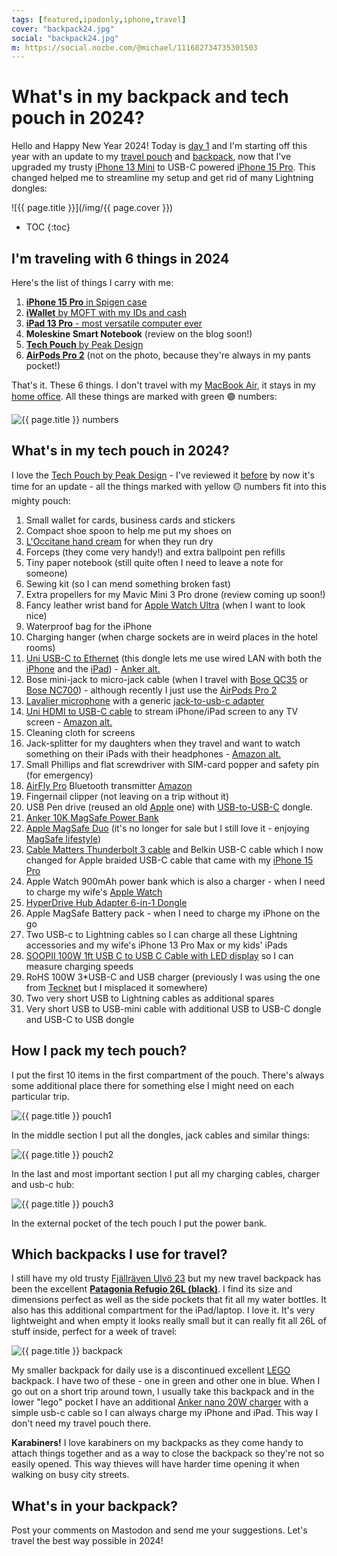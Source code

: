 ```yaml
---
tags: [featured,ipadonly,iphone,travel]
cover: "backpack24.jpg"
social: "backpack24.jpg"
m: https://social.nozbe.com/@michael/111682734735301503
---
```


# What's in my backpack and tech pouch in 2024?

Hello and Happy New Year 2024! Today is [day 1](/day1) and I'm starting off this year with an update to my [travel pouch](/pouch) and [backpack](/backpack), now that I've upgraded my trusty [iPhone 13 Mini](/mini13) to USB-C powered [iPhone 15 Pro](/iphone15). This changed helped me to streamline my setup and get rid of many Lightning dongles:

<!--More-->

![{{ page.title }}](/img/{{ page.cover }})

* TOC
{:toc}

## I'm traveling with 6 things in 2024

Here's the list of things I carry with me:

1. [**iPhone 15 Pro** in Spigen case](/iphone15)
2. [**iWallet** by MOFT with my IDs and cash](/iwallet)
3. [**iPad 13 Pro** - most versatile computer ever](/ipadv)
4. **Moleskine Smart Notebook** (review on the blog soon!)
5. [**Tech Pouch** by Peak Design](/pouch)
6. [**AirPods Pro 2**](/airpodspro) (not on the photo, because they're always in my pants pocket!)

That's it. These 6 things. I don't travel with my [MacBook Air](/ipadmac), it stays in my [home office](/office). All these things are marked with green 🟢 numbers:

![{{ page.title }} numbers](/img/backpack24-numbers.jpg)

## What's in my tech pouch in 2024?

I love the [Tech Pouch by Peak Design][pd] - I've reviewed it [before](/pouch) by now it's time for an update - all the things marked with yellow 🟡 numbers fit into this mighty pouch:

1. Small wallet for cards, business cards and stickers
2. Compact shoe spoon to help me put my shoes on
3. [L'Occitane hand cream][hc] for when they run dry
4. Forceps (they come very handy!) and extra ballpoint pen refills
5. Tiny paper notebook (still quite often I need to leave a note for someone)
6. Sewing kit (so I can mend something broken fast)
7. Extra propellers for my Mavic Mini 3 Pro drone (review coming up soon!)
8. Fancy leather wrist band for [Apple Watch Ultra](/ultra) (when I want to look nice)
9. Waterproof bag for the iPhone
10. Charging hanger (when charge sockets are in weird places in the hotel rooms)
11. [Uni USB-C to Ethernet][un] (this dongle lets me use wired LAN with both the [iPhone](/iphone) and the [iPad](/ipadonly)) - [Anker alt.][una]
12. Bose mini-jack to micro-jack cable (when I travel with [Bose QC35][bq] or [Bose NC700][bn]) - although recently I just use the [AirPods Pro 2](/airpodspro)
13. [Lavalier microphone][la] with a generic [jack-to-usb-c adapter][lu]
14. [Uni HDMI to USB-C cable][uh] to stream iPhone/iPad screen to any TV screen - [Amazon alt.][hca]
15. Cleaning cloth for screens
16. Jack-splitter for my daughters when they travel and want to watch something on their iPads with their headphones - [Amazon alt.][ja]
17. Small Phillips and flat screwdriver with SIM-card popper and safety pin (for emergency)
18. [AirFly Pro][ap] Bluetooth transmitter [Amazon][aa]
19. Fingernail clipper (not leaving on a trip without it)
20. USB Pen drive (reused an old [Apple](/apple) one) with [USB-to-USB-C][ua] dongle.
21. [Anker 10K MagSafe Power Bank][an]
22. [Apple MagSafe Duo][mg] (it's no longer for sale but I still love it - enjoying [MagSafe lifestyle](/magsafe))
23. [Cable Matters Thunderbolt 3 cable][cm] and Belkin USB-C cable which I now changed for Apple braided USB-C cable that came with my [iPhone 15 Pro](/iphone15)
24. Apple Watch 900mAh power bank which is also a charger - when I need to charge my wife's [Apple Watch](/applewatch)
25. [HyperDrive Hub Adapter 6-in-1 Dongle][hy]
26. Apple MagSafe Battery pack - when I need to charge my iPhone on the go
27. Two USB-c to Lightning cables so I can charge all these Lightning accessories and my wife's iPhone 13 Pro Max or my kids' iPads
28. [SOOPII 100W 1ft USB C to USB C Cable with LED display][so] so I can measure charging speeds
29. RoHS 100W 3*USB-C and USB charger (previously I was using the one from [Tecknet][te] but I misplaced it somewhere)
30. Two very short USB to Lightning cables as additional spares
31. Very short USB to USB-mini cable with additional USB to USB-C dongle and USB-C to USB dongle

## How I pack my tech pouch?

I put the first 10 items in the first compartment of the pouch. There's always some additional place there for something else I might need on each particular trip.

![{{ page.title }} pouch1](/img/backpack24-pouch1.jpg)

In the middle section I put all the dongles, jack cables and similar things:

![{{ page.title }} pouch2](/img/backpack24-pouch2.jpg)

In the last and most important section I put all my charging cables, charger and usb-c hub:

![{{ page.title }} pouch3](/img/backpack24-pouch3.jpg)

In the external pocket of the tech pouch I put the power bank.

## Which backpacks I use for travel?

I still have my old trusty [Fjällräven Ulvö 23](/backpack) but my new travel backpack has been the excellent **[Patagonia Refugio 26L (black)][pb]**. I find its size and dimensions perfect as well as the side pockets that fit all my water bottles. It also has this additional compartment for the iPad/laptop. I love it. It's very lightweight and when empty it looks really small but it can really fit all 26L of stuff inside, perfect for a week of travel:

![{{ page.title }} backpack](/img/backpack24-backpack.jpg)

My smaller backpack for daily use is a discontinued excellent [LEGO](/lego) backpack. I have two of these - one in green and other one in blue. When I go out on a short trip around town, I usually take this backpack and in the lower "lego" pocket I have an additional [Anker nano 20W charger][ak] with a simple usb-c cable so I can always charge my iPhone and iPad. This way I don't need my travel pouch there.

**Karabiners!** I love karabiners on my backpacks as they come handy to attach things together and as a way to close the backpack so they're not so easily opened. This way thieves will have harder time opening it when walking on busy city streets.

## What's in your backpack?

Post your comments on Mastodon and send me your suggestions. Let's travel the best way possible in 2024!

[ak]: https://www.amazon.com/dp/B0B7BBVFKG/?tag=sliwinski-20
[te]: https://www.amazon.com/dp/B09X326GB2/?tag=sliwinski-20
[so]: https://www.amazon.com/dp/B09HC6FGC4/?tag=sliwinski-20
[hy]: https://www.amazon.com/dp/B07QWP3F3C/?tag=sliwinski-20
[cm]: https://www.amazon.com/dp/B01AS8U9KE/?tag=sliwinski-20
[mg]: https://www.amazon.com/dp/B08MWR2NXZ/?tag=sliwinski-20
[an]: https://www.anker.com/products/a1617?variant=37438667423894
[ua]: https://www.amazon.com/dp/B08HZ6PS61/?tag=sliwinski-20
[ap]: https://www.twelvesouth.com/products/airfly
[aa]: https://www.amazon.com/dp/B07Z13G1P5/?tag=sliwinski-20
[ja]: https://www.amazon.com/dp/B00LM0ZGK6/?tag=sliwinski-20
[lu]: https://www.amazon.com/dp/B0BBDTX25Z/?tag=sliwinski-20
[la]: https://www.amazon.com/dp/B073GJQKL1/?tag=sliwinski-20
[bq]: https://www.amazon.com/dp/B07G95TJ3P/?tag=sliwinski-20
[bn]: https://www.amazon.com/dp/B07Q9MJKBV/?tag=sliwinski-20
[hc]: https://www.loccitane.com/en-us/shea-butter-hand-cream-01MA150K22.html
[hca]: https://www.amazon.com/dp/B087213LB3/?tag=sliwinski-20
[un]: https://uniaccessories.com/products/usb-c-to-ethernet-adapter
[una]: https://www.amazon.com/dp/B08CK9X9Z8/?tag=sliwinski-20
[uh]: https://uniaccessories.com/collections/cables/products/usb-c-to-hdmi-cable-3ft-6ft-10ft
[pd]: https://peakdesign.com/products/tech-pouch/
[pb]: https://www.patagonia.com/product/refugio-daypack-26-liters/194187950866.html

[n]: https://michael.gratis/nozbe
[np]: https://michael.gratis/nozbepersonal